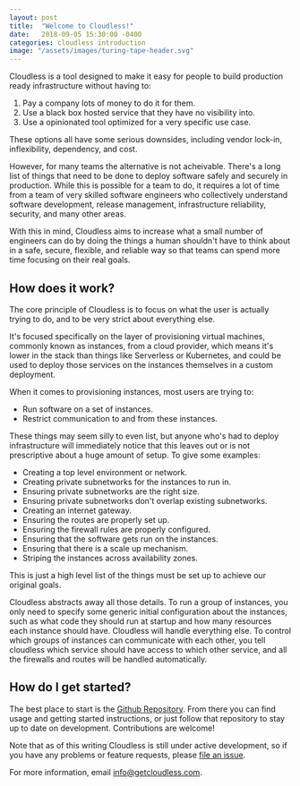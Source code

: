 ```yaml
---
layout: post
title:  "Welcome to Cloudless!"
date:   2018-09-05 15:30:00 -0400
categories: cloudless introduction
image: "/assets/images/turing-tape-header.svg"
---
```

Cloudless is a tool designed to make it easy for people to build production
ready infrastructure without having to:

1. Pay a company lots of money to do it for them.
2. Use a black box hosted service that they have no visibility into.
3. Use a opinionated tool optimized for a very specific use case.

These options all have some serious downsides, including vendor lock-in,
inflexibility, dependency, and cost.

However, for many teams the alternative is not acheivable.  There's a long list
of things that need to be done to deploy software safely and securely in
production.  While this is possible for a team to do, it requires a lot of time
from a team of very skilled software engineers who collectively understand
software development, release management, infrastructure reliability, security,
and many other areas.

With this in mind, Cloudless aims to increase what a small number of engineers
can do by doing the things a human shouldn't have to think about in a safe,
secure, flexible, and reliable way so that teams can spend more time focusing on
their real goals.

## How does it work?

The core principle of Cloudless is to focus on what the user is actually trying
to do, and to be very strict about everything else.

It's focused specifically on the layer of provisioning virtual machines,
commonly known as instances, from a cloud provider, which means it's lower in
the stack than things like Serverless or Kubernetes, and could be used to deploy
those services on the instances themselves in a custom deployment.

When it comes to provisioning instances, most users are trying to:

- Run software on a set of instances.
- Restrict communication to and from these instances.

These things may seem silly to even list, but anyone who's had to deploy
infrastructure will immediately notice that this leaves out or is not
prescriptive about a huge amount of setup.  To give some examples:

- Creating a top level environment or network.
- Creating private subnetworks for the instances to run in.
- Ensuring private subnetworks are the right size.
- Ensuring private subnetworks don't overlap existing subnetworks.
- Creating an internet gateway.
- Ensuring the routes are properly set up.
- Ensuring the firewall rules are properly configured.
- Ensuring that the software gets run on the instances.
- Ensuring that there is a scale up mechanism.
- Striping the instances across availability zones.

This is just a high level list of the things must be set up to achieve our
original goals.

Cloudless abstracts away all those details.  To run a group of instances, you
only need to specify some generic initial configuration about the instances,
such as what code they should run at startup and how many resources each
instance should have.  Cloudless will handle everything else.  To control which
groups of instances can communicate with each other, you tell cloudless which
service should have access to which other service, and all the firewalls and
routes will be handled automatically.

## How do I get started?

The best place to start is the [Github
Repository](https://github.com/getcloudless/cloudless).  From there you can find
usage and getting started instructions, or just follow that repository to stay
up to date on development.  Contributions are welcome!

Note that as of this writing Cloudless is still under active development, so if
you have any problems or feature requests, please [file an
issue](https://github.com/getcloudless/cloudless/issues).

For more information, email
[info@getcloudless.com](mailto:info@getcloudless.com).
